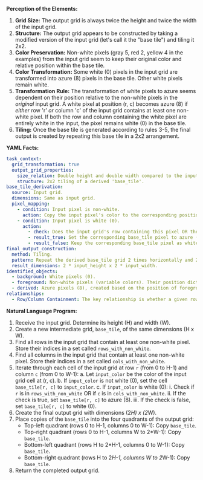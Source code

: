 **Perception of the Elements:**

1.  **Grid Size:** The output grid is always twice the height and twice the width of the input grid.
2.  **Structure:** The output grid appears to be constructed by taking a modified version of the input grid (let's call it the "base tile") and tiling it 2x2.
3.  **Color Preservation:** Non-white pixels (gray 5, red 2, yellow 4 in the examples) from the input grid seem to keep their original color and relative position within the base tile.
4.  **Color Transformation:** Some white (0) pixels in the input grid are transformed into azure (8) pixels in the base tile. Other white pixels remain white.
5.  **Transformation Rule:** The transformation of white pixels to azure seems dependent on their position relative to the non-white pixels in the *original* input grid. A white pixel at position (r, c) becomes azure (8) if *either* row 'r' *or* column 'c' of the input grid contains at least one non-white pixel. If both the row and column containing the white pixel are entirely white in the input, the pixel remains white (0) in the base tile.
6.  **Tiling:** Once the base tile is generated according to rules 3-5, the final output is created by repeating this base tile in a 2x2 arrangement.

**YAML Facts:**


```yaml
task_context:
  grid_transformation: true
  output_grid_properties:
    size_relation: Double height and double width compared to the input grid.
    structure: 2x2 tiling of a derived 'base_tile'.
base_tile_derivation:
  source: Input grid.
  dimensions: Same as input grid.
  pixel_mapping:
    - condition: Input pixel is non-white.
      action: Copy the input pixel's color to the corresponding position in the base_tile.
    - condition: Input pixel is white (0).
      action:
        - check: Does the input grid's row containing this pixel OR the input grid's column containing this pixel have any non-white pixels?
        - result_true: Set the corresponding base_tile pixel to azure (8).
        - result_false: Keep the corresponding base_tile pixel as white (0).
final_output_construction:
  method: Tiling.
  pattern: Repeat the derived base_tile grid 2 times horizontally and 2 times vertically.
  result_dimensions: 2 * input_height x 2 * input_width.
identified_objects:
  - background: White pixels (0).
  - foreground: Non-white pixels (variable colors). Their position dictates the transformation.
  - derived: Azure pixels (8), created based on the position of foreground pixels.
relationships:
  - Row/Column Containment: The key relationship is whether a given row or column in the input contains any non-white pixels. This determines the fate of white pixels in that row/column during the base tile creation.
```


**Natural Language Program:**

1.  Receive the input grid. Determine its height (H) and width (W).
2.  Create a new intermediate grid, `base_tile`, of the same dimensions (H x W).
3.  Find all rows in the input grid that contain at least one non-white pixel. Store their indices in a set called `rows_with_non_white`.
4.  Find all columns in the input grid that contain at least one non-white pixel. Store their indices in a set called `cols_with_non_white`.
5.  Iterate through each cell of the input grid at row `r` (from 0 to H-1) and column `c` (from 0 to W-1):
    a.  Let `input_color` be the color of the input grid cell at (r, c).
    b.  If `input_color` is not white (0), set the cell `base_tile[r, c]` to `input_color`.
    c.  If `input_color` is white (0):
        i.  Check if `r` is in `rows_with_non_white` OR if `c` is in `cols_with_non_white`.
        ii. If the check is true, set `base_tile[r, c]` to azure (8).
        iii. If the check is false, set `base_tile[r, c]` to white (0).
6.  Create the final output grid with dimensions (2*H) x (2*W).
7.  Place copies of the `base_tile` into the four quadrants of the output grid:
    *   Top-left quadrant (rows 0 to H-1, columns 0 to W-1): Copy `base_tile`.
    *   Top-right quadrant (rows 0 to H-1, columns W to 2*W-1): Copy `base_tile`.
    *   Bottom-left quadrant (rows H to 2*H-1, columns 0 to W-1): Copy `base_tile`.
    *   Bottom-right quadrant (rows H to 2*H-1, columns W to 2*W-1): Copy `base_tile`.
8.  Return the completed output grid.